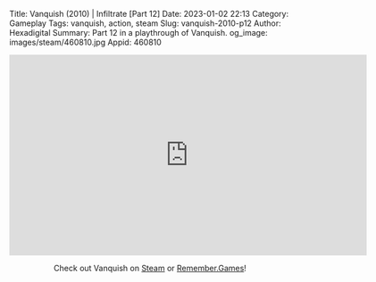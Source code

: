 Title: Vanquish (2010) | Infiltrate [Part 12]
Date: 2023-01-02 22:13
Category: Gameplay
Tags: vanquish,  action, steam
Slug: vanquish-2010-p12
Author: Hexadigital
Summary: Part 12 in a playthrough of Vanquish.
og_image: images/steam/460810.jpg
Appid: 460810

<center><iframe src="https://www.youtube.com/embed/dUHSVY-Aw0s?feature=oembed" allow="accelerometer; autoplay; encrypted-media; gyroscope; picture-in-picture" width="640" height="360" frameborder="0"></iframe>

Check out Vanquish on [Steam](https://store.steampowered.com/app/460810/?curator_clanid=34633900) or [Remember.Games](https://remember.games/game/5442/vanquish/)!</center>